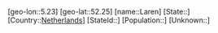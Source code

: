 ﻿---
location: [52.25,5.23]
type: City
tags:
- geo/City


SpocWebEntityId: 31852
isDeleted: false
confidential: public

---
[geo-lon::5.23]
[geo-lat::52.25]
[name::Laren]
[State::]
[Country::[Netherlands](geo/Continent/Europe/Netherlands.md)]
[StateId::]
[Population::]
[Unknown::]

